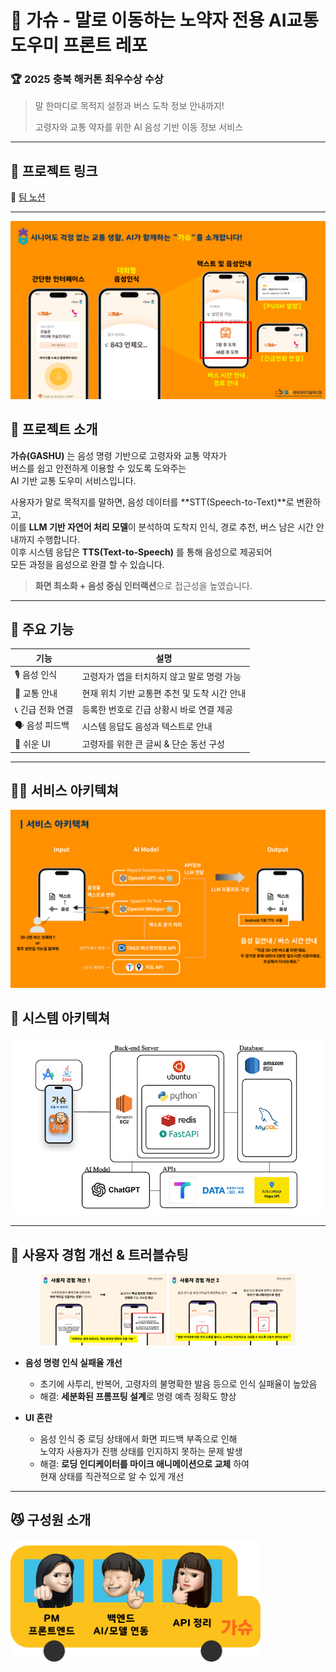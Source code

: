 # 🚌 가슈 - 말로 이동하는 노약자 전용 AI교통 도우미 프론트 레포

### 🏆 2025 충북 해커톤 **최우수상 수상**
> 말 한마디로 목적지 설정과 버스 도착 정보 안내까지!
> 
> 고령자와 교통 약자를 위한 AI 음성 기반 이동 정보 서비스

---
## 🔗 프로젝트 링크
📒 [팀 노션](https://www.notion.so/1f1800c9877b8000a4e9fc894388a939?source=copy_link)

---

![메인화면](./assets/main.png)




## 📝 프로젝트 소개
 **가슈(GASHU)** 는 음성 명령 기반으로 고령자와 교통 약자가  
버스를 쉽고 안전하게 이용할 수 있도록 도와주는  
AI 기반 교통 도우미 서비스입니다.

사용자가 말로 목적지를 말하면, 음성 데이터를 **STT(Speech-to-Text)**로 변환하고,<br>
이를 **LLM 기반 자연어 처리 모델**이 분석하여 도착지 인식, 경로 추천, 버스 남은 시간 안내까지 수행합니다.<br>
이후 시스템 응답은 **TTS(Text-to-Speech)** 를 통해 음성으로 제공되어<br>
모든 과정을 음성으로 완결 할 수 있습니다.<br>
>
>**화면 최소화 + 음성 중심 인터랙션**으로 접근성을 높였습니다.

---

## 📱 주요 기능

| 기능 | 설명 |
|------|------|
| 🎙️ 음성 인식 | 고령자가 앱을 터치하지 않고 말로 명령 가능 |
| 🧭 교통 안내 | 현재 위치 기반 교통편 추천 및 도착 시간 안내 |
| 📞 긴급 전화 연결 | 등록한 번호로 긴급 상황시 바로 연결 제공 |
| 🗣️ 음성 피드백 | 시스템 응답도 음성과 텍스트로 안내 |
| 👴 쉬운 UI | 고령자를 위한 큰 글씨 & 단순 동선 구성 |
 
---

## 👷🏾 서비스 아키텍쳐
![서비스아키텍쳐](./assets/service.png)


## 🚧 시스템 아키텍쳐
![시스템 아키텍쳐](./assets/archi.png)

---

## 🧪 사용자 경험 개선 & 트러블슈팅
<p align="center">
  <img src="./assets/12.png" width="40%" />
  <img src="./assets/133.png" width="40%" />
</p>

- **음성 명령 인식 실패율 개선**
  - 초기에 사투리, 반복어, 고령자의 불명확한 발음 등으로 인식 실패율이 높았음  
  - 해결: **세분화된 프롬프팅 설계**로 명령 예측 정확도 향상
 
- **UI 혼란**
  - 음성 인식 중 로딩 상태에서 화면 피드백 부족으로 인해  
    노약자 사용자가 진행 상태를 인지하지 못하는 문제 발생  
  - 해결: **로딩 인디케이터를 마이크 애니메이션으로 교체** 하여  
    현재 상태를 직관적으로 알 수 있게 개선

---
    
## 😼 구성원 소개  
<img src="assets/role.png" alt="구성원 아키텍쳐" width="400"/>


